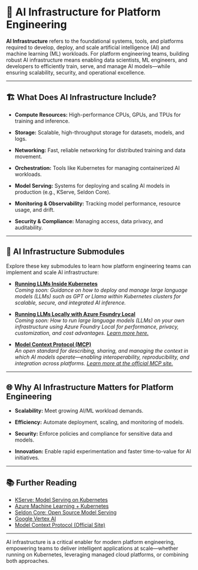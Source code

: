 # 🤖 AI Infrastructure for Platform Engineering

**AI Infrastructure** refers to the foundational systems, tools, and platforms required to develop, deploy, and scale artificial intelligence (AI) and machine learning (ML) workloads. For platform engineering teams, building robust AI infrastructure means enabling data scientists, ML engineers, and developers to efficiently train, serve, and manage AI models—while ensuring scalability, security, and operational excellence.

---

## 🏗️ What Does AI Infrastructure Include?

- **Compute Resources:** High-performance CPUs, GPUs, and TPUs for training and inference.

- **Storage:** Scalable, high-throughput storage for datasets, models, and logs.

- **Networking:** Fast, reliable networking for distributed training and data movement.

- **Orchestration:** Tools like Kubernetes for managing containerized AI workloads.

- **Model Serving:** Systems for deploying and scaling AI models in production (e.g., KServe, Seldon Core).

- **Monitoring & Observability:** Tracking model performance, resource usage, and drift.

- **Security & Compliance:** Managing access, data privacy, and auditability.

---

## 🚀 AI Infrastructure Submodules

Explore these key submodules to learn how platform engineering teams can implement and scale AI infrastructure:

- [**Running LLMs Inside Kubernetes**](./ai_infrastructure/llms_in_kubernetes.md)  
  *Coming soon: Guidance on how to deploy and manage large language models (LLMs) such as GPT or Llama within Kubernetes clusters for scalable, secure, and integrated AI inference.*

- [**Running LLMs Locally with Azure Foundry Local**](./ai_infrastructure/azure_foundry_local.md)  
  *Coming soon: How to run large language models (LLMs) on your own infrastructure using Azure Foundry Local for performance, privacy, customization, and cost advantages. [Learn more here.](https://foundry.microsoft.com/local)*

- [**Model Context Protocol (MCP)**](./mcp/model_context_protocol.md)  
  *An open standard for describing, sharing, and managing the context in which AI models operate—enabling interoperability, reproducibility, and integration across platforms. [Learn more at the official MCP site.](https://modelcontextprotocol.io/introduction#general-architecture)*

---

## 🌐 Why AI Infrastructure Matters for Platform Engineering

- **Scalability:** Meet growing AI/ML workload demands.

- **Efficiency:** Automate deployment, scaling, and monitoring of models.

- **Security:** Enforce policies and compliance for sensitive data and models.

- **Innovation:** Enable rapid experimentation and faster time-to-value for AI initiatives.

---

## 📚 Further Reading

- [KServe: Model Serving on Kubernetes](https://kserve.github.io/website/)
- [Azure Machine Learning + Kubernetes](https://learn.microsoft.com/en-us/azure/machine-learning/how-to-attach-kubernetes-anywhere?view=azureml-api-2)
- [Seldon Core: Open Source Model Serving](https://docs.seldon.io/projects/seldon-core/en/latest/)
- [Google Vertex AI](https://cloud.google.com/vertex-ai)
- [Model Context Protocol (Official Site)](https://modelcontextprotocol.io/introduction#general-architecture)

---

AI infrastructure is a critical enabler for modern platform engineering, empowering teams to deliver intelligent applications at scale—whether running on Kubernetes, leveraging managed cloud platforms, or combining both approaches.